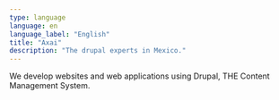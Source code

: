 ```yaml
---
type: language
language: en
language_label: "English"
title: "Axai"
description: "The drupal experts in Mexico."
---
```


We develop websites and web applications using Drupal, THE Content Management System.